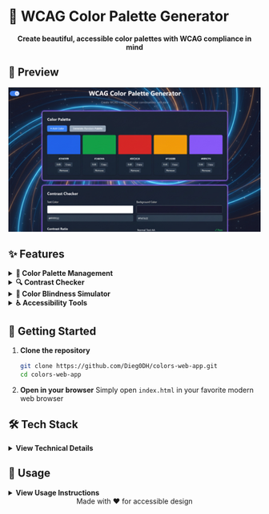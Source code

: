 # 🎨 WCAG Color Palette Generator

<div align="center">
  <p>
    <strong>Create beautiful, accessible color palettes with WCAG compliance in mind</strong>
  </p>
</div>

## 📸 Preview

![Screenshot of the application](assets/2.jpg)

## ✨ Features

<details>
  <summary><strong>🎨 Color Palette Management</strong></summary>
  
  <br>
  
  - Create and customize color palettes with ease
  - Add/remove colors with a single click
  - Generate random WCAG-compliant color palettes
  - Visual representation of color combinations
</details>

<details>
  <summary><strong>🔍 Contrast Checker</strong></summary>
  
  <br>
  
  - Real-time WCAG contrast ratio calculation
  - Compliance indicators for different text sizes (AA, AAA)
  - Visual preview of text on background
  - Supports both normal and large text
</details>

<details>
  <summary><strong>🌈 Color Blindness Simulator</strong></summary>
  
  <br>
  
  - Preview how colors appear with different types of color vision deficiencies
  - Supports common types of color blindness:
    - Protanopia
    - Deuteranopia
    - Tritanopia
    - Monochromacy
</details>

<details>
  <summary><strong>♿ Accessibility Tools</strong></summary>
  
  <br>
  
  - WCAG 2.1 compliance indicators
  - Color contrast validation
  - Readable text color suggestions
  - Export palettes for design tools
</details>

## 🚀 Getting Started

1. **Clone the repository**

   ```bash
   git clone https://github.com/Dieg0DH/colors-web-app.git
   cd colors-web-app
   ```

2. **Open in your browser**
   Simply open `index.html` in your favorite modern web browser

## 🛠️ Tech Stack

<details>
  <summary><strong>View Technical Details</strong></summary>
  
  <br>
  
  - **Frontend**: Vanilla JavaScript (ES6+)
  - **Styling**: Pure CSS with modern Flexbox/Grid
  - **Color Science**: Custom color utilities for WCAG compliance
  - **No Dependencies**: Lightweight and fast
  - **Responsive Design**: Works on all device sizes
</details>

## 🎯 Usage

<details>
  <summary><strong>View Usage Instructions</strong></summary>
  
  <br>
  
  ### Creating a Palette
  - Click "+ Add Color" to add new colors
  - Use the color picker or enter hex codes directly
  - Generate random palettes with the "Generate Random Palette" button

### Checking Contrast

- Select foreground and background colors
- View real-time contrast ratio
- Check WCAG compliance for different text sizes

### Simulating Color Blindness

- Select a color vision deficiency type from the dropdown
- Preview how your palette appears to users with color vision deficiencies
</details>

<div align="center">
  Made with ❤️ for accessible design
</div>
